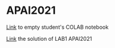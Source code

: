 # APAI2021

[Link](./LAB1_APAI_DNN_Definition_&_Training.ipynb) to empty student's COLAB notebook

[Link](./Solution_LAB1_APAI_DNN_Definition_&_Training.ipynb) the solution of LAB1 APAI2021
